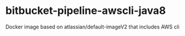 # bitbucket-pipeline-awscli-java8
Docker image based on atlassian/default-imageV2 that includes AWS cli
